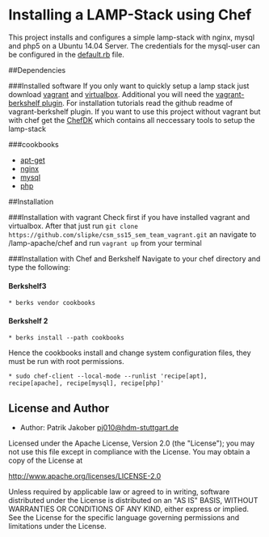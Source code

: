 # Installing a LAMP-Stack using Chef

This project installs and configures a simple lamp-stack with nginx, mysql and php5 on a Ubuntu 14.04 Server. 
The credentials for the mysql-user can be configured in the [default.rb](https://github.com/slipke/csm_ss15_sem_team_vagrant/blob/master/lamp-apache/chef/project_cookbooks/lampp/recipes/default.rb) file.

##Dependencies

###Installed software
If you only want to quickly setup a lamp stack just download  [vagrant](https://www.vagrantup.com/) and [virtualbox](https://www.virtualbox.org/). Additional you will need the [vagrant-berkshelf plugin](https://github.com/berkshelf/vagrant-berkshelf). For installation tutorials read the github readme of vagrant-berkshelf plugin.
If you want to use this project without vagrant but with chef get the [ChefDK](https://downloads.chef.io/chef-dk/) which contains all neccessary tools to setup the lamp-stack


###cookbooks
* [apt-get](https://supermarket.chef.io/cookbooks/apt)
* [nginx](https://supermarket.chef.io/cookbooks/apache2)
* [mysql](https://supermarket.chef.io/cookbooks/mysql)
* [php](https://supermarket.chef.io/cookbooks/php)


##Installation

###Installation with vagrant
Check first if you have installed vagrant and virtualbox.  After that just run `git clone https://github.com/slipke/csm_ss15_sem_team_vagrant.git` an navigate to /lamp-apache/chef and run `vagrant up` from your terminal

###Installation with Chef and Berkshelf
Navigate to your chef directory and type the following:
#### Berkshelf3
    * berks vendor cookbooks

#### Berkshelf 2
    * berks install --path cookbooks

Hence the cookbooks install and change system configuration files, they must be run with root permissions.

    * sudo chef-client --local-mode --runlist 'recipe[apt], recipe[apache], recipe[mysql], recipe[php]'


## License and Author
 * Author: Patrik Jakober pj010@hdm-stuttgart.de
 
Licensed under the Apache License, Version 2.0 (the "License"); you may not use this file except in compliance with the License. You may obtain a copy of the License at

http://www.apache.org/licenses/LICENSE-2.0

Unless required by applicable law or agreed to in writing, software distributed under the License is distributed on an "AS IS" BASIS, WITHOUT WARRANTIES OR CONDITIONS OF ANY KIND, either express or implied. See the License for the specific language governing permissions and limitations under the License.
